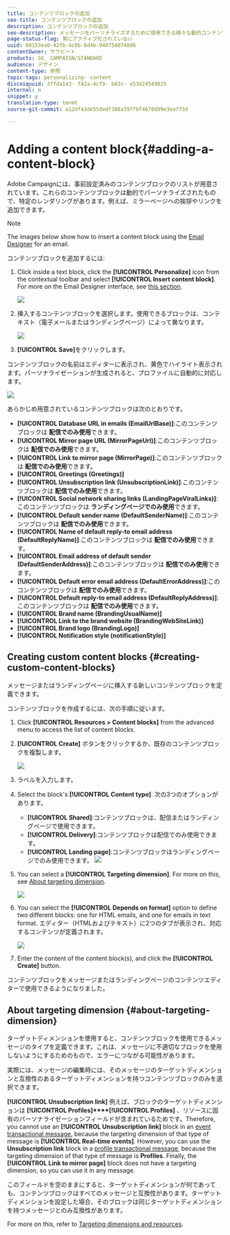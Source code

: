 ```yaml
---
title: コンテンツブロックの追加
seo-title: コンテンツブロックの追加
description: コンテンツブロックの追加
seo-description: メッセージをパーソナライズするために使用できる様々な動的コンテンツブロックを用意し、カスタムコンテンツブロックの作成方法を学習します。
page-status-flag: 常にアクティブ化されていない
uuid: 08153ea0-42fb-4c0b-8d4b-9407540748d6
contentOwner: サウビート
products: SG_ CAMPAIGN/STANDARD
audience: デザイン
content-type: 参照
topic-tags: personalizing- content
discoiquuid: 3ffda143- f42a-4cf9- b43c- e53d24549025
internal: n
snippet: y
translation-type: tm+mt
source-git-commit: a12df43de55dedf388a397fbf4670d99e3ea7f3d

---
```



# Adding a content block{#adding-a-content-block}

Adobe Campaignには、事前設定済みのコンテンツブロックのリストが用意されています。これらのコンテンツブロックは動的でパーソナライズされたもので、特定のレンダリングがあります。例えば、ミラーページへの挨拶やリンクを追加できます。

>[!NOTE]
>
>The images below show how to insert a content block using the [Email Designer](../../designing/using/about-email-content-design.md#about-the-email-designer) for an email.

コンテンツブロックを追加するには:

1. Click inside a text block, click the **[!UICONTROL Personalize]** icon from the contextual toolbar and select **[!UICONTROL Insert content block]**. For more on the Email Designer interface, see [this section](../../designing/using/about-email-content-design.md#email-designer-interface).

   ![](assets/email_content_block_1.png)

1. 挿入するコンテンツブロックを選択します。使用できるブロックは、コンテキスト（電子メールまたはランディングページ）によって異なります。

   ![](assets/email_content_block_2.png)

1. **[!UICONTROL Save]**&#x200B;をクリックします。

コンテンツブロックの名前はエディターに表示され、黄色でハイライト表示されます。パーソナライゼーションが生成されると、プロファイルに自動的に対応します。

![](assets/email_content_block_3.png)

あらかじめ用意されているコンテンツブロックは次のとおりです。

* **[!UICONTROL Database URL in emails (EmailUrlBase)]**:このコンテンツブロックは **配信でのみ使用**&#x200B;できます。
* **[!UICONTROL Mirror page URL (MirrorPageUrl)]**:このコンテンツブロックは **配信でのみ使用**&#x200B;できます。
* **[!UICONTROL Link to mirror page (MirrorPage)]**:このコンテンツブロックは **配信でのみ使用**&#x200B;できます。
* **[!UICONTROL Greetings (Greetings)]**
* **[!UICONTROL Unsubscription link (UnsubscriptionLink)]**:このコンテンツブロックは **配信でのみ使用**&#x200B;できます。
* **[!UICONTROL Social network sharing links (LandingPageViralLinks)]**:このコンテンツブロックは **ランディングページでのみ使用**&#x200B;できます。
* **[!UICONTROL Default sender name (DefaultSenderName)]**:このコンテンツブロックは **配信でのみ使用**&#x200B;できます。
* **[!UICONTROL Name of default reply-to email address (DefaultReplyName)]**:このコンテンツブロックは **配信でのみ使用**&#x200B;できます。
* **[!UICONTROL Email address of default sender (DefaultSenderAddress)]**:このコンテンツブロックは **配信でのみ使用**&#x200B;できます。
* **[!UICONTROL Default error email address (DefaultErrorAddress)]**:このコンテンツブロックは **配信でのみ使用**&#x200B;できます。
* **[!UICONTROL Default reply-to email address (DefaultReplyAddress)]**:このコンテンツブロックは **配信でのみ使用**&#x200B;できます。
* **[!UICONTROL Brand name (BrandingUsualName)]**
* **[!UICONTROL Link to the brand website (BrandingWebSiteLink)]**
* **[!UICONTROL Brand logo (BrandingLogo)]**
* **[!UICONTROL Notification style (notificationStyle)]**

## Creating custom content blocks {#creating-custom-content-blocks}

メッセージまたはランディングページに挿入する新しいコンテンツブロックを定義できます。

コンテンツブロックを作成するには、次の手順に従います。

1. Click **[!UICONTROL Resources > Content blocks]** from the advanced menu to access the list of content blocks.
1. **[!UICONTROL Create]** ボタンをクリックするか、既存のコンテンツブロックを複製します。

   ![](assets/content_bloc_01.png)

1. ラベルを入力します。
1. Select the block's **[!UICONTROL Content type]**. 次の3つのオプションがあります。

   * **[!UICONTROL Shared]**:コンテンツブロックは、配信またはランディングページで使用できます。
   * **[!UICONTROL Delivery]**:コンテンツブロックは配信でのみ使用できます。
   * **[!UICONTROL Landing page]**:コンテンツブロックはランディングページでのみ使用できます。
   ![](assets/content_bloc_02.png)

1. You can select a **[!UICONTROL Targeting dimension]**. For more on this, see [About targeting dimension](../../designing/using/adding-a-content-block.md#about-targeting-dimension).

   ![](assets/content_bloc_04.png)

1. You can select the **[!UICONTROL Depends on format]** option to define two different blocks: one for HTML emails, and one for emails in text format. エディター（HTMLおよびテキスト）に2つのタブが表示され、対応するコンテンツが定義されます。

   ![](assets/content_bloc_03.png)

1. Enter the content of the content block(s), and click the **[!UICONTROL Create]** button.

コンテンツブロックをメッセージまたはランディングページのコンテンツエディターで使用できるようになりました。

## About targeting dimension {#about-targeting-dimension}

ターゲットディメンションを使用すると、コンテンツブロックを使用できるメッセージのタイプを定義できます。これは、メッセージに不適切なブロックを使用しないようにするためのもので、エラーにつながる可能性があります。

実際には、メッセージの編集時には、そのメッセージのターゲットディメンションと互換性のあるターゲットディメンションを持つコンテンツブロックのみを選択できます。

**[!UICONTROL Unsubscription link]** 例えば、ブロックのターゲットディメンションは **[!UICONTROL Profiles]****[!UICONTROL Profiles]** 、リソースに固有のパーソナライゼーションフィールドが含まれているためです。Therefore, you cannot use an **[!UICONTROL Unsubscription link]** block in an [event transactional message](../../channels/using/event-transactional-messages.md), because the targeting dimension of that type of message is **[!UICONTROL Real-time events]**. However, you can use the **Unsubscription link** block in a [profile transactional message](../../channels/using/profile-transactional-messages.md), because the targeting dimension of that type of message is **Profiles**. Finally, the **[!UICONTROL Link to mirror page]** block does not have a targeting dimension, so you can use it in any message.

このフィールドを空のままにすると、ターゲットディメンションが何であっても、コンテンツブロックはすべてのメッセージと互換性があります。ターゲットディメンションを設定した場合、そのブロックは同じターゲットディメンションを持つメッセージとのみ互換性があります。

For more on this, refer to [Targeting dimensions and resources](../../automating/using/query.md#targeting-dimensions-and-resources).

